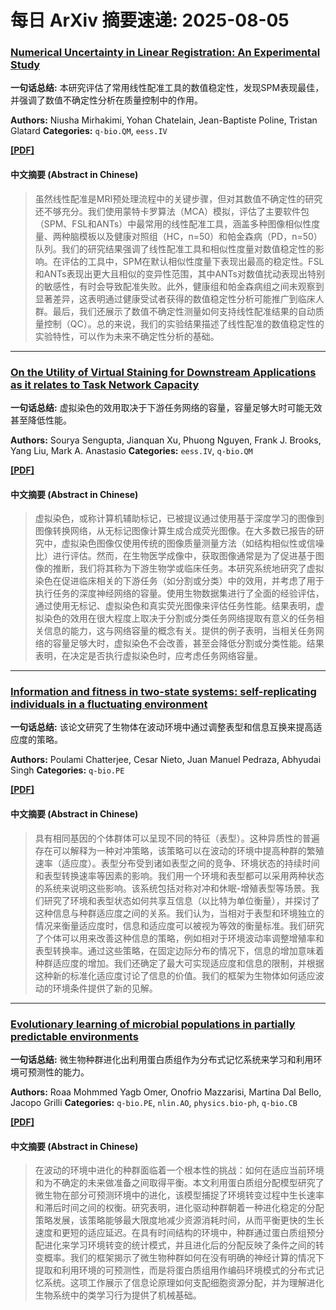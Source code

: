 # 每日 ArXiv 摘要速递: 2025-08-05

### [Numerical Uncertainty in Linear Registration: An Experimental Study](https://arxiv.org/abs/2508.00781)

**一句话总结:** 本研究评估了常用线性配准工具的数值稳定性，发现SPM表现最佳，并强调了数值不确定性分析在质量控制中的作用。

**Authors:** Niusha Mirhakimi, Yohan Chatelain, Jean-Baptiste Poline, Tristan Glatard
**Categories:** `q-bio.QM`, `eess.IV`

[**[PDF]**](https://arxiv.org/pdf/2508.00781)

#### 中文摘要 (Abstract in Chinese)

> 虽然线性配准是MRI预处理流程中的关键步骤，但对其数值不确定性的研究还不够充分。我们使用蒙特卡罗算法（MCA）模拟，评估了主要软件包（SPM、FSL和ANTs）中最常用的线性配准工具，涵盖多种图像相似性度量、两种脑模板以及健康对照组（HC，n=50）和帕金森病（PD，n=50）队列。我们的研究结果强调了线性配准工具和相似性度量对数值稳定性的影响。在评估的工具中，SPM在默认相似性度量下表现出最高的稳定性。FSL和ANTs表现出更大且相似的变异性范围，其中ANTs对数值扰动表现出特别的敏感性，有时会导致配准失败。此外，健康组和帕金森病组之间未观察到显著差异，这表明通过健康受试者获得的数值稳定性分析可能推广到临床人群。最后，我们还展示了数值不确定性测量如何支持线性配准结果的自动质量控制（QC）。总的来说，我们的实验结果描述了线性配准的数值稳定性的实验特性，可以作为未来不确定性分析的基础。

---

### [On the Utility of Virtual Staining for Downstream Applications as it relates to Task Network Capacity](https://arxiv.org/abs/2508.00164)

**一句话总结:** 虚拟染色的效用取决于下游任务网络的容量，容量足够大时可能无效甚至降低性能。

**Authors:** Sourya Sengupta, Jianquan Xu, Phuong Nguyen, Frank J. Brooks, Yang Liu, Mark A. Anastasio
**Categories:** `eess.IV`, `q-bio.QM`

[**[PDF]**](https://arxiv.org/pdf/2508.00164)

#### 中文摘要 (Abstract in Chinese)

> 虚拟染色，或称计算机辅助标记，已被提议通过使用基于深度学习的图像到图像转换网络，从无标记图像计算生成合成荧光图像。在大多数已报告的研究中，虚拟染色图像仅使用传统的图像质量测量方法（如结构相似性或信噪比）进行评估。然而，在生物医学成像中，获取图像通常是为了促进基于图像的推断，我们将其称为下游生物学或临床任务。本研究系统地研究了虚拟染色在促进临床相关的下游任务（如分割或分类）中的效用，并考虑了用于执行任务的深度神经网络的容量。使用生物数据集进行了全面的经验评估，通过使用无标记、虚拟染色和真实荧光图像来评估任务性能。结果表明，虚拟染色的效用在很大程度上取决于分割或分类任务网络提取有意义的任务相关信息的能力，这与网络容量的概念有关。提供的例子表明，当相关任务网络的容量足够大时，虚拟染色不会改善，甚至会降低分割或分类性能。结果表明，在决定是否执行虚拟染色时，应考虑任务网络容量。

---

### [Information and fitness in two-state systems: self-replicating individuals in a fluctuating environment](https://arxiv.org/abs/2508.00150)

**一句话总结:** 该论文研究了生物体在波动环境中通过调整表型和信息互换来提高适应度的策略。

**Authors:** Poulami Chatterjee, Cesar Nieto, Juan Manuel Pedraza, Abhyudai Singh
**Categories:** `q-bio.PE`

[**[PDF]**](https://arxiv.org/pdf/2508.00150)

#### 中文摘要 (Abstract in Chinese)

> 具有相同基因的个体群体可以呈现不同的特征（表型）。这种异质性的普遍存在可以解释为一种对冲策略，该策略可以在波动的环境中提高种群的繁殖速率（适应度）。表型分布受到诸如表型之间的竞争、环境状态的持续时间和表型转换速率等因素的影响。我们用一个环境和表型都可以采用两种状态的系统来说明这些影响。该系统包括对称对冲和休眠-增殖表型等场景。我们研究了环境和表型状态如何共享互信息（以比特为单位衡量），并探讨了这种信息与种群适应度之间的关系。我们认为，当相对于表型和环境独立的情况来衡量适应度时，信息和适应度可以被视为等效的衡量标准。我们研究了个体可以用来改善这种信息的策略，例如相对于环境波动率调整增殖率和表型转换率。通过这些策略，在固定边际分布的情况下，信息的增加意味着种群适应度的增加。我们还确定了最大可实现适应度和信息的限制，并根据这种新的标准化适应度讨论了信息的价值。我们的框架为生物体如何适应波动的环境条件提供了新的见解。

---

### [Evolutionary learning of microbial populations in partially predictable environments](https://arxiv.org/abs/2508.00527)

**一句话总结:** 微生物种群进化出利用蛋白质组作为分布式记忆系统来学习和利用环境可预测性的能力。

**Authors:** Roaa Mohmmed Yagb Omer, Onofrio Mazzarisi, Martina Dal Bello, Jacopo Grilli
**Categories:** `q-bio.PE`, `nlin.AO`, `physics.bio-ph`, `q-bio.CB`

[**[PDF]**](https://arxiv.org/pdf/2508.00527)

#### 中文摘要 (Abstract in Chinese)

> 在波动的环境中进化的种群面临着一个根本性的挑战：如何在适应当前环境和为不确定的未来做准备之间取得平衡。本文利用蛋白质组分配模型研究了微生物在部分可预测环境中的进化，该模型捕捉了环境转变过程中生长速率和滞后时间之间的权衡。研究表明，进化驱动种群朝着一种进化稳定的分配策略发展，该策略能够最大限度地减少资源消耗时间，从而平衡更快的生长速度和更短的适应延迟。在具有时间结构的环境中，种群通过蛋白质组预分配进化来学习环境转变的统计模式，并且进化后的分配反映了条件之间的转变概率。我们的框架揭示了微生物种群如何在没有明确的神经计算的情况下提取和利用环境的可预测性，而是将蛋白质组用作编码环境模式的分布式记忆系统。这项工作展示了信息论原理如何支配细胞资源分配，并为理解进化生物系统中的类学习行为提供了机械基础。
